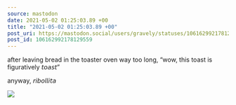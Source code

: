 ```yaml
---
source: mastodon
date: 2021-05-02 01:25:03.89 +00
title: "2021-05-02 01:25:03.89 +00"
post_uri: https://mastodon.social/users/gravely/statuses/106162992178129559
post_id: 106162992178129559
---
```

after leaving bread in the toaster oven way too long, “wow, this toast is figuratively 𝘵𝘰𝘢𝘴𝘵”

anyway, 𝘳𝘪𝘣𝘰𝘭𝘭𝘪𝘵𝘢


![](/images/106162992134476459.jpg)

